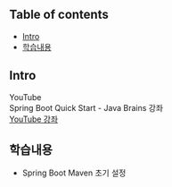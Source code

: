 ## Table of contents
- [Intro](#intro)
- [학습내용](#학습내용)

## Intro
YouTube  
Spring Boot Quick Start - Java Brains 강좌  
[YouTube 강좌](https://www.youtube.com/watch?v=msXL2oDexqw&list=PLqq-6Pq4lTTbx8p2oCgcAQGQyqN8XeA1x, "YouTube 강좌 Link")

## 학습내용
- Spring Boot Maven 초기 설정
